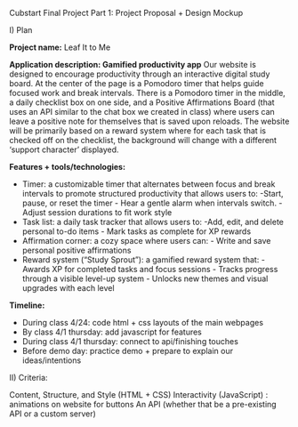 Cubstart Final Project Part 1: Project Proposal + Design Mockup

I)  Plan

**Project name:** Leaf It to Me

**Application description: Gamified productivity app**
Our website is designed to encourage productivity through an interactive digital study board. At the center of the page is a Pomodoro timer that helps guide focused work and break intervals. There is a Pomodoro timer in the middle, a daily checklist box on one side, and a Positive Affirmations Board (that uses an API similar to the chat box we created in class) where users can leave a positive note for themselves that is saved upon reloads. The website will be primarily based on a reward system where for each task that is checked off on the checklist, the background will change with a different ‘support character’ displayed.

**Features + tools/technologies:**
-  Timer: a customizable timer that alternates between focus and break intervals to promote structured productivity that allows users to: 
          -Start, pause, or reset the timer
          - Hear a gentle alarm when intervals switch.
          - Adjust session durations to fit work style
- Task list: a daily task tracker that allows users to:
          -Add, edit, and delete personal to-do items
          - Mark tasks as complete for XP rewards
- Affirmation corner: a cozy space where users can:
          - Write and save personal positive affirmations
- Reward system (“Study Sprout”): a gamified reward system that:
          - Awards XP for completed tasks and focus sessions
          - Tracks progress through a visible level-up system
          - Unlocks new themes and visual upgrades with each level

**Timeline:** 
- During class 4/24: code html + css layouts of the main webpages
- By class 4/1 thursday: add javascript for features
- During class 4/1 thursday: connect to api/finishing touches
- Before demo day: practice demo + prepare to explain our ideas/intentions

II) Criteria:

Content, Structure, and Style (HTML + CSS)
Interactivity (JavaScript) : animations on website for buttons
An API (whether that be a pre-existing API or a custom server)

